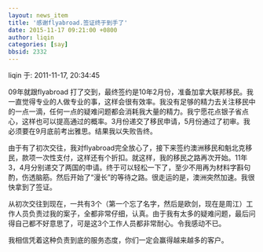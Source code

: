 ```yaml
---
layout: news_item
title: '感谢flyabroad.签证终于到手了'
date: 2015-11-17 09:21:00 +0800
author: liqin
categories: [say]
bbsid: 2332
---
```


liqin 于: 2011-11-17, 20:34:45

09年就跟flyabroad 打了交到，最终签约是10年2月份，准备加拿大联邦移民。我一直觉得专业的人做专业的事，这样会很有效率。我没有足够的精力去关注移民中的一点一滴，任何一点的疑难问题都会消耗我大量的精力。我宁愿花点银子省点心，这样也可以提高通过的概率。3月份递交了移民申请，5月份通过了初审。我必须要在9月底前考出雅思。结果我以失败告终。

由于有了初次交往，我对flyabroad完全放心了，接下来签约澳洲移民和魁北克移民，款项一次性支付，这样还有个折扣。就这样，我的移民之路再次开始。11年3，4月分别递交了两国的申请。终于可以轻松一下了，至少不用再为材料字斟句酌，伤透脑筋。然后开始了“漫长”的等待之路。很走运的是，澳洲突然加速。我很快拿到了签证。

从初次交往到现在，一共有3个（第一个忘了名字，然后是欧剑，现在是周江）工作人员负责过我的案子，全都非常仔细，认真。由于我有太多的疑难问题，最后问得自己都不好意思了，可是这3个工作人员都非常耐心。令我感动不已。

我相信凭着这种负责到底的服务态度，你们一定会赢得越来越多的客户。


